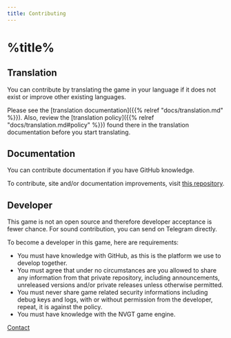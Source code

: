 ```yaml
---
title: Contributing
---
```

# %title%
## Translation
You can contribute by translating the game in your language if it does not exist or improve other existing languages.

Please see the [translation documentation]({{% relref "docs/translation.md" %}}). Also, review the [translation policy]({{% relref "docs/translation.md#policy" %}}) found there in the translation documentation before you start translating.

## Documentation
You can contribute documentation if you have GitHub knowledge.

To contribute, site and/or documentation improvements, visit [this repository](https://github.com/gamemgh/gamemgh.github.io).

## Developer
This game is not an open source and therefore developer acceptance is fewer chance. For sound contribution, you can send on Telegram directly.

To become a developer in this game, here are requirements:
- You must have knowledge with GitHub, as this is the platform we use to develop together.
- You must agree that under no circumstances are you allowed to share any information from that private repository, including announcements, unreleased versions and/or private releases unless otherwise permitted.
- You must never share game related security informations including debug keys and logs, with or without permission from the developer, repeat, it is against the policy.
- You must have knowledge with the NVGT game engine.

[Contact](https://harrymkt.github.io/contact)
